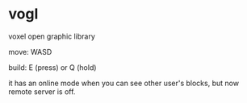 # vogl
voxel open graphic library

move: WASD

build: E (press) or Q (hold)

it has an online mode when you can see other user's blocks, but now remote server is off.
